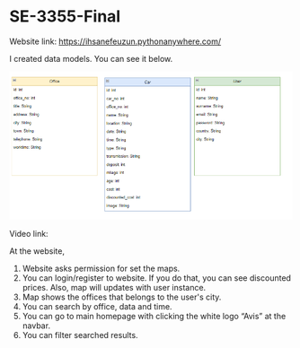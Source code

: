 # SE-3355-Final

Website link: https://ihsanefeuzun.pythonanywhere.com/  

I created data models. You can see it below.

![Resim2](https://github.com/ihsanefeuzun/SE-3355-Final/blob/main/model.png?raw=true)

Video link:
 

At the website, 
1.	Website asks permission for set the maps.
2.	You can login/register to website. If you do that, you can see discounted prices. Also, map will updates with user instance.
3.	Map shows the offices that belongs to the user's city.
4.	You can search by office, data and time.
5.	You can go to main homepage with clicking the white logo “Avis” at the navbar.
6.	You can filter searched results.
